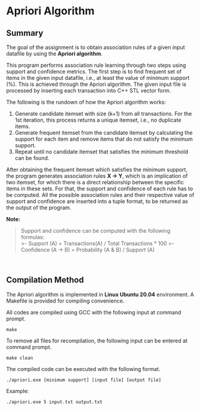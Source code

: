 # **Apriori Algorithm**

## **Summary**
The goal of the assignment is to obtain association rules of a given input datafile by using the **Apriori algorithm**.

This program performs association rule learning through two steps using support and confidence metrics. The first step is to find frequent set of items in the given input datafile, i.e., at least the value of minimum support (%). This is achieved through the Apriori algorithm. The given input file is processed by inserting each transaction into C++ STL vector form.

The following is the rundown of how the Apriori algorithm works:
1. Generate candidate itemset with size (k+1) from all transactions. For the 1st iteration, this process returns a unique itemset, i.e., no duplicate items.
2. Generate frequent itemset from the candidate itemset by calculating the support for each item and remove items that do not satisfy the minimum support.
3. Repeat until no candidate itemset that satisfies the minimum threshold can be found.

After obtaining the frequent itemset which satisfies the minimum support, the program generates association rules **X → Y**, which is an implication of two itemset, for which there is a direct relationship between the specific items in these sets. For that, the support and confidence of each rule has to be computed. All the possible association rules and their respective value of support and confidence are inserted into a tuple format, to be returned as the output of the program.
<br/>

**Note:** <br/>
> Support and confidence can be computed with the following formulas: <br/>
    >- Support (A) = Transactions(A) / Total Transactions * 100
    >- Confidence (A → B) = Probability (A & B) / Support (A)

<br/>

## **Compilation Method**

The Apriori algorithm is implemented in **Linux Ubuntu 20.04** environment. A Makefile is provided for compiling convenience.

All codes are compiled using GCC with the following input at command prompt. <br/>

    make

To remove all files for recompilation, the following input can be entered at command prompt. <br/>

    make clean

The compiled code can be executed with the following format. <br/>

    ./apriori.exe [minimum support] [input file] [output file]

Example: <br/>

    ./apriori.exe 5 input.txt output.txt